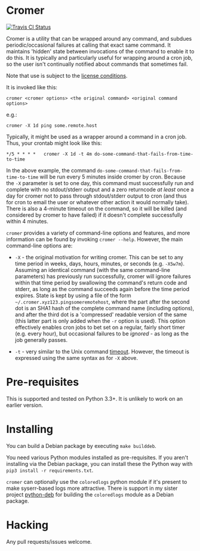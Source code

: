 # Cromer

[![Travis CI Status](https://travis-ci.org/andrewferrier/cromer.svg?branch=master)](https://travis-ci.org/andrewferrier/cromer)

Cromer is a utility that can be wrapped around any command, and subdues
periodic/occasional failures at calling that exact same command. It maintains
'hidden' state between invocations of the command to enable it to do this.
It is typically and particularly useful for wrapping around a cron job,
so the user isn't continually notified about commands that sometimes fail.

Note that use is subject to the [license
conditions](https://github.com/andrewferrier/cromer/blob/master/LICENSE.txt).

It is invoked like this:

    cromer <cromer options> <the original command> <original command options>

e.g.:

    cromer -X 1d ping some.remote.host

Typically, it might be used as a wrapper around a command in a cron job. Thus,
your crontab might look like this:

    */5 * * * *   cromer -X 1d -t 4m do-some-command-that-fails-from-time-to-time

In the above example, the command
`do-some-command-that-fails-from-time-to-time` will be run every 5 minutes
inside cromer by cron. Because the `-X` parameter is set to one day, this
command must successfully run and complete with no stdout/stderr output and a
zero returncode *at least* once a day for cromer not to pass through
stdout/stderr output to cron (and thus for cron to email the user or whatever
other action it would normally take). There is also a 4-minute timeout on the
command, so it will be killed (and considered by cromer to have failed) if it
doesn't complete successfully within 4 minutes.

`cromer` provides a variety of command-line options and features, and more
information can be found by invoking `cromer --help`. However, the main
command-line options are:

* `-X` - the original motivation for writing cromer. This can be set to any
  time period in weeks, days, hours, minutes, or seconds (e.g. `-X5w7m`).
  Assuming an identical command (with the same command-line parameters) has
  previously run successfully, cromer will ignore failures within that time
  period by swallowing the command's return code and stderr, as long as the
  command succeeds again before the time period expires. State is kept by
  using a file of the form `~/.cromer.xyz123.pingsomeremotehost`, where the
  part after the second dot is an SHA1 hash of the complete command name
  (including options), and after the third dot is a 'compressed' readable
  version of the same (this latter part is only added when the `-r` option is
  used). This option effectively enables cron jobs to bet set on a regular,
  fairly short timer (e.g. every hour), but occasional failures to be
  *ignored* - as long as the job generally passes.

* `-t` - very similar to the Unix command
  [timeout](http://man7.org/linux/man-pages/man1/timeout.1.html). However, the
  timeout is expressed using the same syntax as for `-X` above.

# Pre-requisites

This is supported and tested on Python 3.3+. It is unlikely to work on an earlier version.

# Installing

You can build a Debian package by executing `make builddeb`.

You need various Python modules installed as pre-requisites. If you aren't
installing via the Debian package, you can install these the Python way with
`pip3 install -r requirements.txt`.

`cromer` can optionally use the `coloredlogs` python module if it's present to
make syserr-based logs more attractive. There is support in my sister project
[python-deb](https://github.com/andrewferrier/python-deb) for building the
`coloredlogs` module as a Debian package.

# Hacking

Any pull requests/issues welcome.
